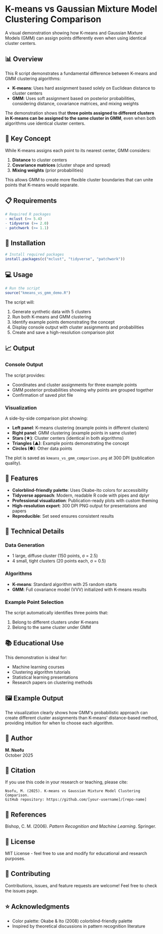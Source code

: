 # K-means vs Gaussian Mixture Model Clustering Comparison

A visual demonstration showing how K-means and Gaussian Mixture Models (GMM) can assign points differently even when using identical cluster centers.

## 📊 Overview

This R script demonstrates a fundamental difference between K-means and GMM clustering algorithms:

- **K-means**: Uses hard assignment based solely on Euclidean distance to cluster centers
- **GMM**: Uses soft assignment based on posterior probabilities, considering distance, covariance matrices, and mixing weights

The demonstration shows that **three points assigned to different clusters in K-means can be assigned to the same cluster in GMM**, even when both algorithms use identical cluster centers.

## 🎯 Key Concept

While K-means assigns each point to its nearest center, GMM considers:
1. **Distance** to cluster centers
2. **Covariance matrices** (cluster shape and spread)
3. **Mixing weights** (prior probabilities)

This allows GMM to create more flexible cluster boundaries that can unite points that K-means would separate.

## 📋 Requirements

```r
# Required R packages
- mclust (>= 5.4)
- tidyverse (>= 2.0)
- patchwork (>= 1.1)
```

## 🚀 Installation

```r
# Install required packages
install.packages(c("mclust", "tidyverse", "patchwork"))
```

## 💻 Usage

```r
# Run the script
source("kmeans_vs_gmm_demo.R")
```

The script will:
1. Generate synthetic data with 5 clusters
2. Run both K-means and GMM clustering
3. Identify example points demonstrating the concept
4. Display console output with cluster assignments and probabilities
5. Create and save a high-resolution comparison plot

## 📈 Output

### Console Output

The script provides:
- Coordinates and cluster assignments for three example points
- GMM posterior probabilities showing why points are grouped together
- Confirmation of saved plot file

### Visualization

A side-by-side comparison plot showing:
- **Left panel**: K-means clustering (example points in different clusters)
- **Right panel**: GMM clustering (example points in same cluster)
- **Stars (★)**: Cluster centers (identical in both algorithms)
- **Triangles (▲)**: Example points demonstrating the concept
- **Circles (●)**: Other data points

The plot is saved as `kmeans_vs_gmm_comparison.png` at 300 DPI (publication quality).

## 🎨 Features

- **Colorblind-friendly palette**: Uses Okabe-Ito colors for accessibility
- **Tidyverse approach**: Modern, readable R code with pipes and dplyr
- **Professional visualization**: Publication-ready plots with custom theming
- **High-resolution export**: 300 DPI PNG output for presentations and papers
- **Reproducible**: Set seed ensures consistent results

## 🔬 Technical Details

### Data Generation
- 1 large, diffuse cluster (150 points, σ = 2.5)
- 4 small, tight clusters (20 points each, σ = 0.5)

### Algorithms
- **K-means**: Standard algorithm with 25 random starts
- **GMM**: Full covariance model (VVV) initialized with K-means results

### Example Point Selection
The script automatically identifies three points that:
1. Belong to different clusters under K-means
2. Belong to the same cluster under GMM

## 📚 Educational Use

This demonstration is ideal for:
- Machine learning courses
- Clustering algorithm tutorials
- Statistical learning presentations
- Research papers on clustering methods

## 🖼️ Example Output

The visualization clearly shows how GMM's probabilistic approach can create different cluster assignments than K-means' distance-based method, providing intuition for when to choose each algorithm.

## 👤 Author

**M. Nsofu**  
October 2025

## 📄 Citation

If you use this code in your research or teaching, please cite:

```
Nsofu, M. (2025). K-means vs Gaussian Mixture Model Clustering Comparison. 
GitHub repository: https://github.com/[your-username]/[repo-name]
```

## 📖 References

Bishop, C. M. (2006). *Pattern Recognition and Machine Learning*. Springer.

## 📝 License

MIT License - feel free to use and modify for educational and research purposes.

## 🤝 Contributing

Contributions, issues, and feature requests are welcome! Feel free to check the issues page.

## ⭐ Acknowledgments

- Color palette: Okabe & Ito (2008) colorblind-friendly palette
- Inspired by theoretical discussions in pattern recognition literature
